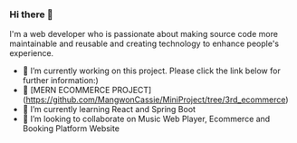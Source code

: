 ### Hi there 👋

I'm a web developer who is passionate about making source code more maintainable and reusable and creating technology to enhance people's experience.

- 🔭 I’m currently working on this project. Please click the link below for further information:)
- 📌 [MERN ECOMMERCE PROJECT] (https://github.com/MangwonCassie/MiniProject/tree/3rd_ecommerce)
- 🌱 I’m currently learning React and Spring Boot
- 👯 I’m looking to collaborate on Music Web Player, Ecommerce and Booking Platform Website

<!--
**MangwonCassie/MangwonCassie** is a ✨ _special_ ✨ repository because its `README.md` (this file) appears on your GitHub profile.

Here are some ideas to get you started:

- 🔭 I’m currently working on ...
- 🌱 I’m currently learning ...
- 👯 I’m looking to collaborate on ...
- 🤔 I’m looking for help with ...
- 💬 Ask me about ...
- 📫 How to reach me: ...
- 😄 Pronouns: ...
- ⚡ Fun fact: ...
-->
